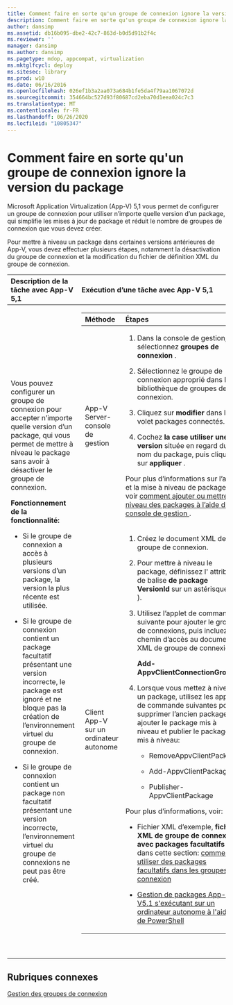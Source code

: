 ```yaml
---
title: Comment faire en sorte qu'un groupe de connexion ignore la version du package
description: Comment faire en sorte qu'un groupe de connexion ignore la version du package
author: dansimp
ms.assetid: db16b095-dbe2-42c7-863d-b0d5d91b2f4c
ms.reviewer: ''
manager: dansimp
ms.author: dansimp
ms.pagetype: mdop, appcompat, virtualization
ms.mktglfcycl: deploy
ms.sitesec: library
ms.prod: w10
ms.date: 06/16/2016
ms.openlocfilehash: 026ef1b3a2aa073a684b1fe5da4f79aa1067072d
ms.sourcegitcommit: 354664bc527d93f80687cd2eba70d1eea024c7c3
ms.translationtype: MT
ms.contentlocale: fr-FR
ms.lasthandoff: 06/26/2020
ms.locfileid: "10805347"
---
```

# Comment faire en sorte qu'un groupe de connexion ignore la version du package


Microsoft Application Virtualization (App-V) 5,1 vous permet de configurer un groupe de connexion pour utiliser n’importe quelle version d’un package, qui simplifie les mises à jour de package et réduit le nombre de groupes de connexion que vous devez créer.

Pour mettre à niveau un package dans certaines versions antérieures de App-V, vous devez effectuer plusieurs étapes, notamment la désactivation du groupe de connexion et la modification du fichier de définition XML du groupe de connexion.

<table>
<colgroup>
<col width="50%" />
<col width="50%" />
</colgroup>
<thead>
<tr class="header">
<th align="left">Description de la tâche avec App-V 5,1</th>
<th align="left">Exécution d’une tâche avec App-V 5,1</th>
</tr>
</thead>
<tbody>
<tr class="odd">
<td align="left"><p>Vous pouvez configurer un groupe de connexion pour accepter n’importe quelle version d’un package, qui vous permet de mettre à niveau le package sans avoir à désactiver le groupe de connexion.</p>
<p><strong>Fonctionnement de la fonctionnalité:</strong></p>
<ul>
<li><p>Si le groupe de connexion a accès à plusieurs versions d’un package, la version la plus récente est utilisée.</p></li>
<li><p>Si le groupe de connexion contient un package facultatif présentant une version incorrecte, le package est ignoré et ne bloque pas la création de l’environnement virtuel du groupe de connexion.</p></li>
<li><p>Si le groupe de connexion contient un package non facultatif présentant une version incorrecte, l’environnement virtuel du groupe de connexions ne peut pas être créé.</p></li>
</ul></td>
<td align="left"><table>
<colgroup>
<col width="50%" />
<col width="50%" />
</colgroup>
<thead>
<tr class="header">
<th align="left">Méthode</th>
<th align="left">Étapes</th>
</tr>
</thead>
<tbody>
<tr class="odd">
<td align="left"><p>App-V Server-console de gestion</p></td>
<td align="left"><ol>
<li><p>Dans la console de gestion, sélectionnez <strong> groupes de connexion </strong> .</p></li>
<li><p>Sélectionnez le groupe de connexion approprié dans la bibliothèque de groupes de connexion.</p></li>
<li><p>Cliquez sur <strong> modifier </strong> dans le volet packages connectés.</p></li>
<li><p>Cochez <strong> la case utiliser une version </strong> située en regard du nom du package, puis cliquez sur <strong> appliquer </strong> .</p></li>
</ol>
<p>Pour plus d’informations sur l’ajout et la mise à niveau de packages, voir <a href="how-to-add-or-upgrade-packages-by-using-the-management-console-51-gb18030.md" data-raw-source="[How to Add or Upgrade Packages by Using the Management Console](how-to-add-or-upgrade-packages-by-using-the-management-console-51-gb18030.md)"> comment ajouter ou mettre à niveau des packages à l’aide de la console de gestion </a> .</p></td>
</tr>
<tr class="even">
<td align="left"><p>Client App-V sur un ordinateur autonome</p></td>
<td align="left"><ol>
<li><p>Créez le document XML de groupe de connexion.</p></li>
<li><p>Pour mettre à niveau le package, définissez l' <strong> </strong> attribut de balise <strong> de package VersionId </strong> sur un astérisque ( <strong>*</strong> ).</p></li>
<li><p>Utilisez l’applet de commande suivante pour ajouter le groupe de connexions, puis incluez le chemin d’accès au document XML de groupe de connexion:</p>
<p><strong>Add-AppvClientConnectionGroup</strong></p></li>
<li><p>Lorsque vous mettez à niveau un package, utilisez les applets de commande suivantes pour supprimer l’ancien package, ajouter le package mis à niveau et publier le package mis à niveau:</p>
<ul>
<li><p>RemoveAppvClientPackage</p></li>
<li><p>Add-AppvClientPackage</p></li>
<li><p>Publisher-AppvClientPackage</p></li>
</ul></li>
</ol>
<p>Pour plus d’informations, voir:</p>
<ul>
<li><p>Fichier XML d’exemple, <strong> fichier XML de groupe de connexion avec packages facultatifs </strong> , dans cette section: <a href="how-to-use-optional-packages-in-connection-groups51.md#bkmk-apps-plugs-optional" data-raw-source="[How to Use Optional Packages in Connection Groups](how-to-use-optional-packages-in-connection-groups51.md#bkmk-apps-plugs-optional)"> comment utiliser des packages facultatifs dans les groupes de connexion</a></p></li>
<li><p><a href="how-to-manage-app-v-51-packages-running-on-a-stand-alone-computer-by-using-powershell.md" data-raw-source="[How to Manage App-V 5.1 Packages Running on a Stand-Alone Computer by Using PowerShell](how-to-manage-app-v-51-packages-running-on-a-stand-alone-computer-by-using-powershell.md)">Gestion de packages App-V5.1 s'exécutant sur un ordinateur autonome à l'aide de PowerShell</a></p></li>
</ul></td>
</tr>
</tbody>
</table>
<p> </p></td>
</tr>
</tbody>
</table>

 






## Rubriques connexes


[Gestion des groupes de connexion](managing-connection-groups51.md)

 

 





